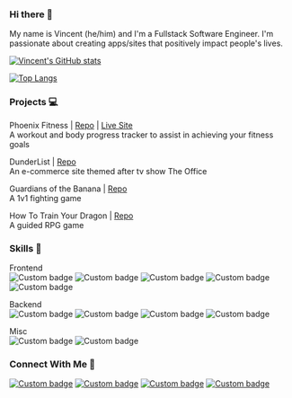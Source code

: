 ### Hi there 👋
My name is Vincent (he/him) and I'm a Fullstack Software Engineer. I'm passionate about creating apps/sites that positively impact people's lives.

[![Vincent's GitHub stats](https://github-readme-stats.vercel.app/api?username=vincentbaylon&show_icons=true&theme=tokyonight)
](https://github.com/vincentbaylon/github-readme-stats)

[![Top Langs](https://github-readme-stats.vercel.app/api/top-langs/?username=vincentbaylon&hide=shell&layout=compact&show_icons=true&theme=tokyonight)](https://github.com/vincentbaylon/github-readme-stats)

### Projects 💻
Phoenix Fitness | [Repo](https://github.com/vincentbaylon/phoenix) | [Live Site](https://phoenix-fitness.herokuapp.com)<br>
A workout and body progress tracker to assist in achieving your fitness goals

DunderList | [Repo](https://github.com/vincentbaylon/DunderList)<br>
An e-commerce site themed after tv show The Office

Guardians of the Banana | [Repo](https://github.com/vincentbaylon/guardians-banana)<br>
A 1v1 fighting game

How To Train Your Dragon | [Repo](https://github.com/vincentbaylon/rpg-frontend)<br>
A guided RPG game

### Skills 🧠
Frontend<br>
![Custom badge](https://img.shields.io/badge/react-%2320232a.svg?style=for-the-badge&amp&logo=react&logoColor=%2361DAFB)
![Custom badge](https://img.shields.io/badge/javascript-%23323330.svg?style=for-the-badge&amp&logo=javascript&logoColor=%23F7DF1E)
![Custom badge](https://img.shields.io/badge/materialui-%231572B6.svg?style=for-the-badge&logo=materialui&logoColor=white)
![Custom badge](https://img.shields.io/badge/html5-%23E34F26.svg?style=for-the-badge&logo=html5&logoColor=white)
![Custom badge](https://img.shields.io/badge/css3-%231572B6.svg?style=for-the-badge&logo=css3&logoColor=white)

Backend<br>
![Custom badge](https://img.shields.io/badge/rails-%23CC0000.svg?style=for-the-badge&logo=ruby-on-rails&logoColor=white)
![Custom badge](https://img.shields.io/badge/ruby-%23CC342D.svg?style=for-the-badge&logo=ruby&logoColor=white)
![Custom badge](https://img.shields.io/badge/sqlite-%2307405e.svg?style=for-the-badge&logo=sqlite&logoColor=white)
![Custom badge](https://img.shields.io/badge/postgres-%23316192.svg?style=for-the-badge&logo=postgresql&logoColor=white)

Misc<br>
![Custom badge](https://img.shields.io/badge/github-%23121011.svg?style=for-the-badge&logo=github&logoColor=white)
![Custom badge](https://img.shields.io/badge/postman-FF6C37?style=for-the-badge&logo=postman&logoColor=red)

### Connect With Me 🤝
[![Custom badge](https://img.shields.io/badge/linkedin-%230077B5.svg?style=for-the-badge&logo=linkedin&logoColor=white)](https://www.linkedin.com/in/vincentbaylon/)
[![Custom badge](https://img.shields.io/badge/gmail-D14836?style=for-the-badge&logo=gmail&logoColor=white)](mailto:vincentbaylon@gmail.com)
[![Custom badge](https://img.shields.io/badge/Dev.To-%23000000.svg?style=for-the-badge&logo=dev.to&logoColor=white)](https://dev.to/vincentbaylon)
[![Custom badge](https://img.shields.io/badge/twitter-%23316192.svg?style=for-the-badge&logo=twitter&logoColor=white)](https://twitter.com/vincentbaylon_)

